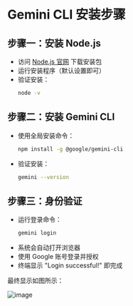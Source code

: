
# Gemini CLI 安装步骤

## 步骤一：安装 Node.js
- 访问 [Node.js 官网](https://nodejs.org/) 下载安装包
- 运行安装程序（默认设置即可）
- 验证安装：
  ```bash
  node -v
  ```

## 步骤二：安装 Gemini CLI
- 使用全局安装命令：
  ```bash
  npm install -g @google/gemini-cli
  ```
- 验证安装：
  ```bash
  gemini --version
  ```

## 步骤三：身份验证
- 运行登录命令：
  ```bash
  gemini login
  ```
- 系统会自动打开浏览器
- 使用 Google 账号登录并授权
- 终端显示 "Login successful!" 即完成

最终显示如图所示：

![image](https://github.com/user-attachments/assets/293aee2d-9adc-4512-8ab7-2345a436c8f3)
